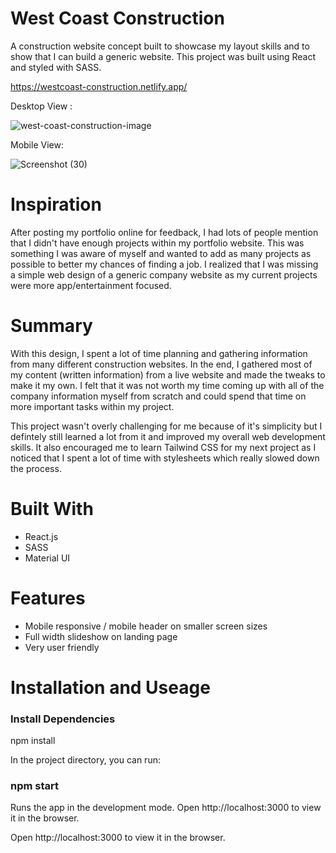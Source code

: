 <h1>West Coast Construction</h1>

A construction website concept built to showcase my layout skills and to show that I can build a generic website. This project was built using React and styled with SASS.

https://westcoast-construction.netlify.app/

Desktop View : 

![west-coast-construction-image](https://user-images.githubusercontent.com/101522330/207731338-6d89c22c-b300-4923-b642-25e1ead75d0a.png)

Mobile View: 

![Screenshot (30)](https://user-images.githubusercontent.com/101522330/201775959-a3eee7b0-273d-4c97-8690-9c57813a046f.png)

<h1>Inspiration</h1>

After posting my portfolio online for feedback, I had lots of people mention that I didn't have enough projects within my portfolio website.
This was something I was aware of myself and wanted to add as many projects as possible to better my chances of finding a job. I realized that I was missing a simple web design of a generic company website as my current projects were more app/entertainment focused.

<h1>Summary</h1>

With this design, I spent a lot of time planning and gathering information from many different construction websites. In the end, I gathered most of my content (written information) from a live website and made the tweaks to make it my own. I felt that it was not worth my time coming up with all of the company information myself from scratch and could spend that time on more important tasks within my project. 

This project wasn't overly challenging for me because of it's simplicity but I defintely still learned a lot from it and improved my overall web development skills.
It also encouraged me to learn Tailwind CSS for my next project as I noticed that I spent a lot of time with stylesheets which really slowed down the process.


<h1>Built With</h1>

- React.js
- SASS
- Material UI

<h1>Features</h1>

- Mobile responsive / mobile header on smaller screen sizes
- Full width slideshow on landing page
- Very user friendly

<h1>Installation and Useage</h1>

<h3>Install Dependencies</h3>

npm install

In the project directory, you can run:

<h3>npm start</h3>

Runs the app in the development mode.
Open http://localhost:3000 to view it in the browser.

Open http://localhost:3000 to view it in the browser.

